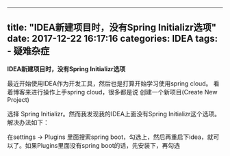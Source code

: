 
---
title: "IDEA新建项目时，没有Spring Initializr选项"
date: 2017-12-22 16:17:16
categories: IDEA
tags: 
	- 疑难杂症
---

**IDEA新建项目时，没有Spring Initializr选项**
<!-- more -->

最近开始使用IDEA作为开发工具，然后也是打算开始学习使用spring cloud。
看着博客来进行操作上手spring cloud，很多都是说
创建一个新项目(Create New Project)

选择 Spring Initializr。然而我发现我的IDEA上面没有Spring Initializr这个选项。解决办法如下：

在settings -> Plugins 里面搜索spring boot，勾选上，然后再重启下idea，就可以了。如果Plugins里面没有spring boot的话，先安装下，再勾选




